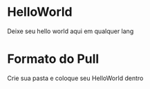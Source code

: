 # HelloWorld
Deixe seu hello world aqui em qualquer lang
# Formato do Pull
Crie sua pasta e coloque seu HelloWorld dentro
